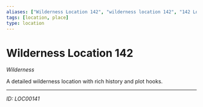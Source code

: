 ```yaml
---
aliases: ["Wilderness Location 142", "wilderness location 142", "142 Location Wilderness"]
tags: [location, place]
type: location
---
```


# Wilderness Location 142

*Wilderness*

A detailed wilderness location with rich history and plot hooks.

---
*ID: LOC00141*